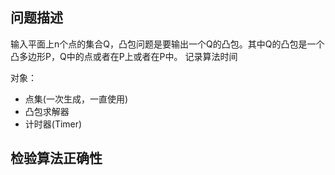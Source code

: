 ## 问题描述

输入平面上n个点的集合Q，凸包问题是要输出一个Q的凸包。其中Q的凸包是一个凸多边形P，Q中的点或者在P上或者在P中。
记录算法时间

对象：
- 点集(一次生成，一直使用)
- 凸包求解器
- 计时器(Timer)

## 检验算法正确性
